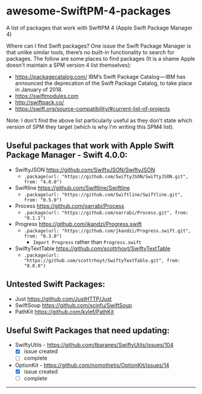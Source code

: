 # awesome-SwiftPM-4-packages
A list of packages that work with SwiftPM 4 (Apple Swift Package Manager 4)

Where can I find Swift packages?
One issue the Swift Package Manager is that unlike similar tools, there’s no built-in functionality to search for packages. The follow are some places to find packages (It is a shame Apple doesn't maintain a SPM version 4 list themselves):
* <https://packagecatalog.com/> IBM’s Swift Package Catalog — IBM has announced the deprecation of the Swift Package Catalog, to take place in January of 2018.
* <https://swiftmodules.com>
* <http://swiftpack.co/>
* <https://swift.org/source-compatibility/#current-list-of-projects>

Note: I don't find the above list particularly useful as they don't state which version of SPM they target (which is why I'm writing this SPM4 list).

## Useful packages that work with Apple Swift Package Manager - Swift 4.0.0:
* SwiftyJSON <https://github.com/SwiftyJSON/SwiftyJSON>
  * `.package(url: "https://github.com/SwiftyJSON/SwiftyJSON.git", from: "4.0.0")`
* Swiftline <https://github.com/Swiftline/Swiftline>
  * `.package(url: "https://github.com/Swiftline/Swiftline.git", from: "0.5.0")`
* Process <https://github.com/oarrabi/Process>
  * `.package(url: "https://github.com/oarrabi/Process.git", from: "0.1.1")`
* Progress <https://github.com/jkandzi/Progress.swift>
  * `.package(url: "https://github.com/jkandzi/Progress.swift.git", from: "0.3.0")`
    * `Import Progress` rather than `Progress.swift`
* SwiftyTextTable <https://github.com/scottrhoyt/SwiftyTextTable>
  * `.package(url: "https://github.com/scottrhoyt/SwiftyTextTable.git", from: "0.8.0")`


## Untested Swift Packages:
* Just <https://github.com/JustHTTP/Just>
* SwiftSoup <https://github.com/scinfu/SwiftSoup>
* PathKit <https://github.com/kylef/PathKit>


## Useful Swift Packages that need updating:
* SwiftyUtils - https://github.com/tbaranes/SwiftyUtils/issues/104
  * [x] issue created
  * [ ] complete
* OptionKit - https://github.com/nomothetis/OptionKit/issues/14
  * [x] issue created
  * [ ] complete

 - - - -
